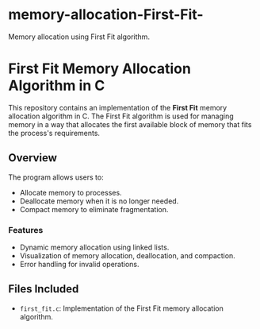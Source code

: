 # memory-allocation-First-Fit-
Memory allocation using First Fit algorithm.
# First Fit Memory Allocation Algorithm in C

This repository contains an implementation of the **First Fit** memory allocation algorithm in C. The First Fit algorithm is used for managing memory in a way that allocates the first available block of memory that fits the process's requirements.

## Overview

The program allows users to:
- Allocate memory to processes.
- Deallocate memory when it is no longer needed.
- Compact memory to eliminate fragmentation.

### Features
- Dynamic memory allocation using linked lists.
- Visualization of memory allocation, deallocation, and compaction.
- Error handling for invalid operations.

## Files Included

- `first_fit.c`: Implementation of the First Fit memory allocation algorithm.
